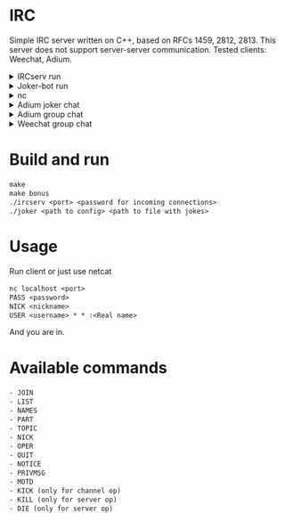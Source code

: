# IRC

Simple IRC server written on C++, based on RFCs 1459, 2812, 2813. This server does not support server-server communication. Tested clients: Weechat, Adium.

<details>
<summary>IRCserv run</summary>
<img src="/screenshots/ircserv.png">
</details>
<details>
<summary>Joker-bot run</summary>
<img src="/screenshots/joker.png">
</details>
<details>
<summary>nc</summary>
<img src="/screenshots/nc.png">
</details>
<details>
<summary>Adium joker chat</summary>
<img src="/screenshots/adium_joker.png">
</details>
<details>
<summary>Adium group chat</summary>
<img src="/screenshots/adium_group.png">
</details>
<details>
<summary>Weechat group chat</summary>
<img src="/screenshots/weechat.png">
</details>

# Build and run

```
make
make bonus
./ircserv <port> <password for incoming connections>
./joker <path to config> <path to file with jokes>
```

# Usage

Run client or just use netcat

```
nc localhost <port>
PASS <password>
NICK <nickname>
USER <username> * * :<Real name>
```

And you are in.

# Available commands
```
- JOIN
- LIST
- NAMES
- PART
- TOPIC
- NICK
- OPER
- QUIT
- NOTICE
- PRIVMSG
- MOTD
- KICK (only for channel op)
- KILL (only for server op)
- DIE (only for server op)
```
